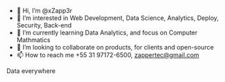 - 👋 Hi, I’m @xZapp3r
- 👀 I’m interested in Web Development, Data Science, Analytics, Deploy, Security, Back-end
- 🌱 I’m currently learning Data Analytics, and focus on Computer Mathmatics
- 💞️ I’m looking to collaborate on products, for clients and open-source
- 📫 How to reach me +55 31 97172-6500, zappertec@gmail.com

Data everywhere
<!---
xZapp3r/xZapp3r is a ✨ special ✨ repository because its `README.md` (this file) appears on your GitHub profile.
You can click the Preview link to take a look at your changes.
--->
